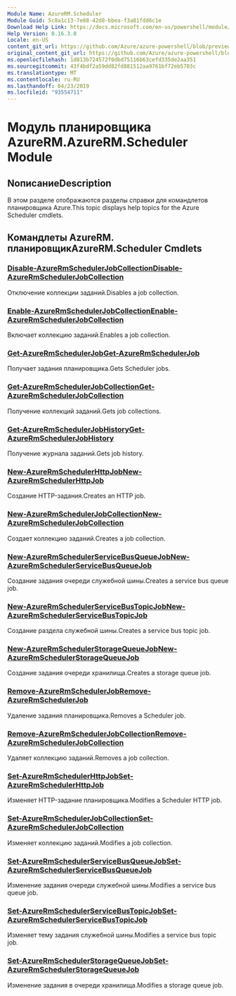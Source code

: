 ```yaml
---
Module Name: AzureRM.Scheduler
Module Guid: 5c8a1c13-7e88-42d8-bbea-f3a81fdd6c1e
Download Help Link: https://docs.microsoft.com/en-us/powershell/module/azurerm.scheduler
Help Version: 0.16.3.0
Locale: en-US
content_git_url: https://github.com/Azure/azure-powershell/blob/preview/src/ResourceManager/Scheduler/Commands.Scheduler/help/AzureRM.Scheduler.md
original_content_git_url: https://github.com/Azure/azure-powershell/blob/preview/src/ResourceManager/Scheduler/Commands.Scheduler/help/AzureRM.Scheduler.md
ms.openlocfilehash: 1d813b724572f0dbd75116b63cefd335de2aa351
ms.sourcegitcommit: 43f4bdf2a59dd82fd881512aa9761bf72eb5703c
ms.translationtype: MT
ms.contentlocale: ru-RU
ms.lasthandoff: 04/23/2019
ms.locfileid: "93554711"
---
```

# <span data-ttu-id="87363-101">Модуль планировщика AzureRM.</span><span class="sxs-lookup"><span data-stu-id="87363-101">AzureRM.Scheduler Module</span></span>
## <span data-ttu-id="87363-102">Nописание</span><span class="sxs-lookup"><span data-stu-id="87363-102">Description</span></span>
<span data-ttu-id="87363-103">В этом разделе отображаются разделы справки для командлетов планировщика Azure.</span><span class="sxs-lookup"><span data-stu-id="87363-103">This topic displays help topics for the Azure Scheduler cmdlets.</span></span>

## <span data-ttu-id="87363-104">Командлеты AzureRM. планировщик</span><span class="sxs-lookup"><span data-stu-id="87363-104">AzureRM.Scheduler Cmdlets</span></span>
### [<span data-ttu-id="87363-105">Disable-AzureRmSchedulerJobCollection</span><span class="sxs-lookup"><span data-stu-id="87363-105">Disable-AzureRmSchedulerJobCollection</span></span>](Disable-AzureRmSchedulerJobCollection.md)
<span data-ttu-id="87363-106">Отключение коллекции заданий.</span><span class="sxs-lookup"><span data-stu-id="87363-106">Disables a job collection.</span></span>

### [<span data-ttu-id="87363-107">Enable-AzureRmSchedulerJobCollection</span><span class="sxs-lookup"><span data-stu-id="87363-107">Enable-AzureRmSchedulerJobCollection</span></span>](Enable-AzureRmSchedulerJobCollection.md)
<span data-ttu-id="87363-108">Включает коллекцию заданий.</span><span class="sxs-lookup"><span data-stu-id="87363-108">Enables a job collection.</span></span>

### [<span data-ttu-id="87363-109">Get-AzureRmSchedulerJob</span><span class="sxs-lookup"><span data-stu-id="87363-109">Get-AzureRmSchedulerJob</span></span>](Get-AzureRmSchedulerJob.md)
<span data-ttu-id="87363-110">Получает задания планировщика.</span><span class="sxs-lookup"><span data-stu-id="87363-110">Gets Scheduler jobs.</span></span>

### [<span data-ttu-id="87363-111">Get-AzureRmSchedulerJobCollection</span><span class="sxs-lookup"><span data-stu-id="87363-111">Get-AzureRmSchedulerJobCollection</span></span>](Get-AzureRmSchedulerJobCollection.md)
<span data-ttu-id="87363-112">Получение коллекций заданий.</span><span class="sxs-lookup"><span data-stu-id="87363-112">Gets job collections.</span></span>

### [<span data-ttu-id="87363-113">Get-AzureRmSchedulerJobHistory</span><span class="sxs-lookup"><span data-stu-id="87363-113">Get-AzureRmSchedulerJobHistory</span></span>](Get-AzureRmSchedulerJobHistory.md)
<span data-ttu-id="87363-114">Получение журнала заданий.</span><span class="sxs-lookup"><span data-stu-id="87363-114">Gets job history.</span></span>

### [<span data-ttu-id="87363-115">New-AzureRmSchedulerHttpJob</span><span class="sxs-lookup"><span data-stu-id="87363-115">New-AzureRmSchedulerHttpJob</span></span>](New-AzureRmSchedulerHttpJob.md)
<span data-ttu-id="87363-116">Создание HTTP-задания.</span><span class="sxs-lookup"><span data-stu-id="87363-116">Creates an HTTP job.</span></span>

### [<span data-ttu-id="87363-117">New-AzureRmSchedulerJobCollection</span><span class="sxs-lookup"><span data-stu-id="87363-117">New-AzureRmSchedulerJobCollection</span></span>](New-AzureRmSchedulerJobCollection.md)
<span data-ttu-id="87363-118">Создает коллекцию заданий.</span><span class="sxs-lookup"><span data-stu-id="87363-118">Creates a job collection.</span></span>

### [<span data-ttu-id="87363-119">New-AzureRmSchedulerServiceBusQueueJob</span><span class="sxs-lookup"><span data-stu-id="87363-119">New-AzureRmSchedulerServiceBusQueueJob</span></span>](New-AzureRmSchedulerServiceBusQueueJob.md)
<span data-ttu-id="87363-120">Создание задания очереди служебной шины.</span><span class="sxs-lookup"><span data-stu-id="87363-120">Creates a service bus queue job.</span></span>

### [<span data-ttu-id="87363-121">New-AzureRmSchedulerServiceBusTopicJob</span><span class="sxs-lookup"><span data-stu-id="87363-121">New-AzureRmSchedulerServiceBusTopicJob</span></span>](New-AzureRmSchedulerServiceBusTopicJob.md)
<span data-ttu-id="87363-122">Создание раздела служебной шины.</span><span class="sxs-lookup"><span data-stu-id="87363-122">Creates a service bus topic job.</span></span>

### [<span data-ttu-id="87363-123">New-AzureRmSchedulerStorageQueueJob</span><span class="sxs-lookup"><span data-stu-id="87363-123">New-AzureRmSchedulerStorageQueueJob</span></span>](New-AzureRmSchedulerStorageQueueJob.md)
<span data-ttu-id="87363-124">Создание задания очереди хранилища.</span><span class="sxs-lookup"><span data-stu-id="87363-124">Creates a storage queue job.</span></span>

### [<span data-ttu-id="87363-125">Remove-AzureRmSchedulerJob</span><span class="sxs-lookup"><span data-stu-id="87363-125">Remove-AzureRmSchedulerJob</span></span>](Remove-AzureRmSchedulerJob.md)
<span data-ttu-id="87363-126">Удаление задания планировщика.</span><span class="sxs-lookup"><span data-stu-id="87363-126">Removes a Scheduler job.</span></span>

### [<span data-ttu-id="87363-127">Remove-AzureRmSchedulerJobCollection</span><span class="sxs-lookup"><span data-stu-id="87363-127">Remove-AzureRmSchedulerJobCollection</span></span>](Remove-AzureRmSchedulerJobCollection.md)
<span data-ttu-id="87363-128">Удаляет коллекцию заданий.</span><span class="sxs-lookup"><span data-stu-id="87363-128">Removes a job collection.</span></span>

### [<span data-ttu-id="87363-129">Set-AzureRmSchedulerHttpJob</span><span class="sxs-lookup"><span data-stu-id="87363-129">Set-AzureRmSchedulerHttpJob</span></span>](Set-AzureRmSchedulerHttpJob.md)
<span data-ttu-id="87363-130">Изменяет HTTP-задание планировщика.</span><span class="sxs-lookup"><span data-stu-id="87363-130">Modifies a Scheduler HTTP job.</span></span>

### [<span data-ttu-id="87363-131">Set-AzureRmSchedulerJobCollection</span><span class="sxs-lookup"><span data-stu-id="87363-131">Set-AzureRmSchedulerJobCollection</span></span>](Set-AzureRmSchedulerJobCollection.md)
<span data-ttu-id="87363-132">Изменяет коллекцию заданий.</span><span class="sxs-lookup"><span data-stu-id="87363-132">Modifies a job collection.</span></span>

### [<span data-ttu-id="87363-133">Set-AzureRmSchedulerServiceBusQueueJob</span><span class="sxs-lookup"><span data-stu-id="87363-133">Set-AzureRmSchedulerServiceBusQueueJob</span></span>](Set-AzureRmSchedulerServiceBusQueueJob.md)
<span data-ttu-id="87363-134">Изменение задания очереди служебной шины.</span><span class="sxs-lookup"><span data-stu-id="87363-134">Modifies a service bus queue job.</span></span>

### [<span data-ttu-id="87363-135">Set-AzureRmSchedulerServiceBusTopicJob</span><span class="sxs-lookup"><span data-stu-id="87363-135">Set-AzureRmSchedulerServiceBusTopicJob</span></span>](Set-AzureRmSchedulerServiceBusTopicJob.md)
<span data-ttu-id="87363-136">Изменяет тему задания служебной шины.</span><span class="sxs-lookup"><span data-stu-id="87363-136">Modifies a service bus topic job.</span></span>

### [<span data-ttu-id="87363-137">Set-AzureRmSchedulerStorageQueueJob</span><span class="sxs-lookup"><span data-stu-id="87363-137">Set-AzureRmSchedulerStorageQueueJob</span></span>](Set-AzureRmSchedulerStorageQueueJob.md)
<span data-ttu-id="87363-138">Изменение задания в очереди хранилища.</span><span class="sxs-lookup"><span data-stu-id="87363-138">Modifies a storage queue job.</span></span>


